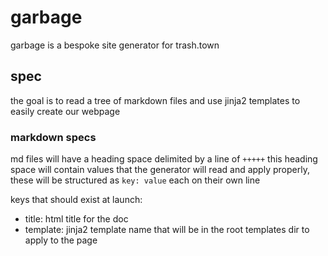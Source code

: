 # garbage
garbage is a bespoke site generator for trash.town

## spec
the goal is to read a tree of markdown files and use jinja2 templates to easily create our webpage

### markdown specs
md files will have a heading space delimited by a line of `+++++`
this heading space will contain values that the generator will read and apply properly, these will be structured as `key: value` each on their own line

keys that should exist at launch:

- title: html title for the doc
- template: jinja2 template name that will be in the root templates dir to apply to the page

